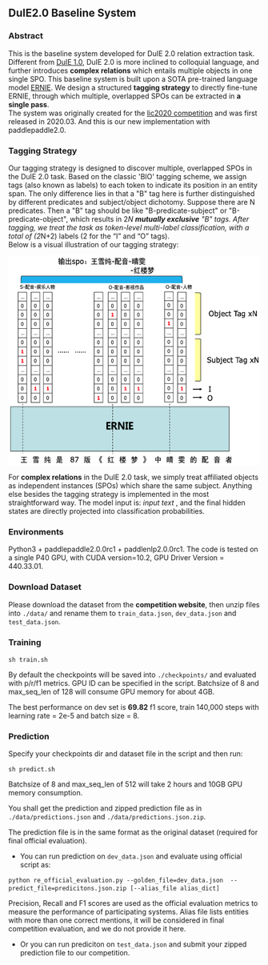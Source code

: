 ## DuIE2.0 Baseline System  
### Abstract  
This is the baseline system developed for DuIE 2.0 relation extraction task.
Different from [DuIE 1.0](http://lic2019.ccf.org.cn/kg), DuIE 2.0 is more inclined to colloquial language, and further introduces **complex relations** which entails multiple objects in one single SPO.
This baseline system is built upon a SOTA pre-trained language model [ERNIE](https://arxiv.org/abs/1904.09223).
We design a structured **tagging strategy** to directly fine-tune ERNIE, through which multiple, overlapped SPOs can be extracted in **a single pass**.  
The system was originally created for the [lic2020 competition](https://aistudio.baidu.com/aistudio/competition/detail/31?isFromCcf=true) and was first released in 2020.03.
And this is our new implementation with paddlepaddle2.0.
### Tagging Strategy  
Our tagging strategy is designed to discover multiple, overlapped SPOs in the DuIE 2.0 task.
Based on the classic 'BIO' tagging scheme, we assign tags (also known as labels) to each token to indicate its position in an entity span.
The only difference lies in that a "B" tag here is further distinguished by different predicates and subject/object dichotomy.
Suppose there are N predicates. Then a "B" tag should be like "B-predicate-subject" or "B-predicate-object",
which results in 2*N **mutually exclusive** "B" tags.
After tagging, we treat the task as token-level multi-label classification, with a total of (2*N+2) labels (2 for the “I” and “O” tags).  
Below is a visual illustration of our tagging strategy:
<div  align="center">  
<img src="./tagging_strategy.png" width = "550" height = "420" alt="Tagging Strategy" align=center />
</div>

For **complex relations** in the DuIE 2.0 task, we simply treat affiliated objects as independent instances (SPOs) which share the same subject.
Anything else besides the tagging strategy is implemented in the most straightforward way. The model input is:
 <CLS> *input text* <SEP>, and the final hidden states are directly projected into classification probabilities.

### Environments  
Python3 + paddlepaddle2.0.0rc1 + paddlenlp2.0.0rc1.
The code is tested on a single P40 GPU, with CUDA version=10.2, GPU Driver Version = 440.33.01.

### Download Dataset
Please download the dataset from the **competition website**, then unzip files into `./data/` and rename them to `train_data.json`, `dev_data.json` and `test_data.json`.

### Training  
```
sh train.sh
```
By default the checkpoints will be saved into `./checkpoints/` and evaluated with p/r/f1 metrics.
GPU ID can be specified in the script.
Batchsize of 8 and max_seq_len of 128 will consume GPU memory for about 4GB.

The best performance on dev set is **69.82** f1 score, train 140,000 steps with learning rate = 2e-5 and batch size = 8.
### Prediction  
Specify your checkpoints dir and dataset file in the script and then run:
```
sh predict.sh
```
Batchsize of 8 and max_seq_len of 512 will take 2 hours and 10GB GPU memory consumption.

You shall get the prediction and zipped prediction file as in `./data/predictions.json` and `./data/predictions.json.zip`.

The prediction file is in the same format as the original dataset (required for final official evaluation).

 - You can run prediction on `dev_data.json` and evaluate using official script as:
```
python re_official_evaluation.py --golden_file=dev_data.json  --predict_file=predicitons.json.zip [--alias_file alias_dict]
```
Precision, Recall and F1 scores are used as the official evaluation metrics to measure the performance of participating systems. Alias file lists entities with more than one correct mentions, it will be considered in final competition evaluation, and we do not provide it here.

 - Or you can run prediciton on `test_data.json` and submit your zipped prediction file to our competition. 